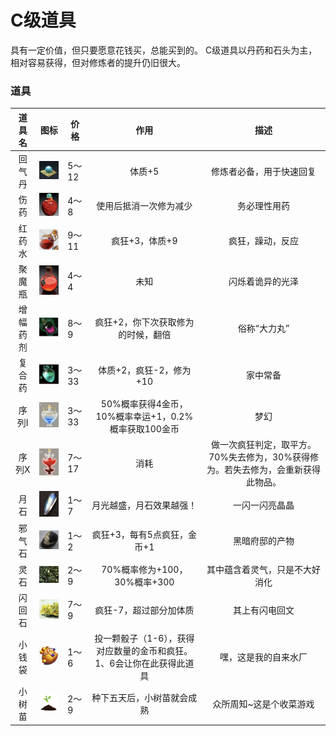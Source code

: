# C级道具

具有一定价值，但只要愿意花钱买，总能买到的。
C级道具以丹药和石头为主，相对容易获得，但对修炼者的提升仍旧很大。

### 道具

|道具名		|图标																								|价格	|作用														|           描述																	|
| :------:	| :----------------------------------------------------------:										| -----	| :------------------------------------------------:		| :----------------------:															|
|  回气丹	| <img src="../img/image-20200318002617845.png" alt="image-20200318002617845" style="width:75px;" />| 5～12	|                       体质+5								| 修炼者必备，用于快速回复															|
|  伤药		| <img src="../img/image-20200318010509264.png" alt="image-20200318010509264" style="width:75px;" />| 4～8	|          使用后抵消一次修为减少							|       务必理性用药																|
|  红药水	| <img src="../img/image-20200318003633495.png" alt="image-20200318003633495" style="width:75px;" />| 9～11	|                   疯狂+3，体质+9							|     疯狂，躁动，反应																|
|  聚魔瓶	| <img src="../img/image-20200318004152309.png" alt="image-20200318004152309" style="width:75px;" />| 4～4	|   未知													|     闪烁着诡异的光泽																|
|  增幅药剂	| <img src="../img/image-20200318004657045.png" alt="image-20200318004657045" style="width:75px;" />| 8～9	|         疯狂+2，你下次获取修为的时候，翻倍				|      俗称“大力丸”																|
|  复合药	| <img src="../img/image-20200318005224528.png" alt="image-20200318005224528" style="width:75px;" />| 3～33	|              体质+2，疯狂-2，修为+10						|      家中常备																		|
|  序列I	| <img src="../img/image-20200318005943956.png" alt="image-20200318005943956" style="width:75px;" />| 3～33	| 50%概率获得4金币，10%概率幸运+1，0.2%概率获取100金币		|           梦幻																	|
|  序列X	| <img src="../img/image-20200318010744032.png" alt="image-20200318010744032" style="width:75px;" />| 7～17																								|  消耗	|做一次疯狂判定，取平方。70%失去修为，30%获得修为。若失去修为，会重新获得此物品。|           诱惑																	|
| 月石		| <img src="../img/image-20200318011118476.png" alt="image-20200318011118476" style="width:75px;" />| 1～7	| 月光越盛，月石效果越强！									|  一闪一闪亮晶晶																	|
| 邪气石	| <img src="../img/image-20200318011925063.png" alt="image-20200318011925063" style="width:75px;" />| 1～2	|              疯狂+3，每有5点疯狂，金币+1					| 黑暗府邸的产物																	|
| 灵石		| <img src="../img/image-20200318093547129.png" alt="image-20200318011925063" style="width:75px;" />| 2～9	|              70%概率修为+100，30%概率+300					| 其中蕴含着灵气，只是不大好消化													|
| 闪回石	| <img src="../img/image-20200318094150985.png" alt="image-20200318011925063" style="width:75px;" />| 7～9	|              疯狂-7，超过部分加体质						| 其上有闪电回文																	|
| 小钱袋	| <img src="../img/1589436987029.png" style="width:75px;" />| 1～6	|              投一颗骰子（1-6），获得对应数量的金币和疯狂。1、6会让你在此获得此道具	| 嘿，这是我的自来水厂																|
| 小树苗	| <img src="../img/1589437159455.png" style="width:75px;" />| 2～9	|              种下五天后，小树苗就会成熟	| 众所周知~这是个收菜游戏																|




